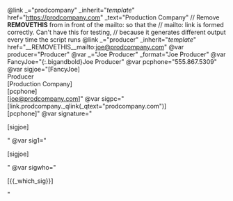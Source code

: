 @link _="prodcompany" _inherit="_template_" href="https://prodcompany.com" _text="Production Company"
// Remove __REMOVETHIS__ from in front of the mailto: so that the
// mailto: link is formed correctly. Can't have this for testing,
// because it generates different output every time the script runs
@link _="producer" _inherit="_template_" href="__REMOVETHIS__mailto:joe@prodcompany.com"
@var producer="Producer"
@var _="Joe Producer" _format="Joe Producer"
@var FancyJoe="{:.bigandbold}Joe Producer"
@var pcphone="555.867.5309"
@var sigjoe="[FancyJoe]<br />Producer<br />[Production Company]<br />[pcphone]<br />[joe@prodcompany.com]"
@var sigpc="[link.prodcompany._qlink(_qtext="prodcompany.com")]<br />[pcphone]"
@var signature="<br /><div class="extras"><p>[sigjoe]</p></div>"
@var sig1="<div class="extras"><p>[sigjoe]</p></div>"
@var sigwho="<div class="extras"><p>[{{_which_sig}}]</p></div>"
